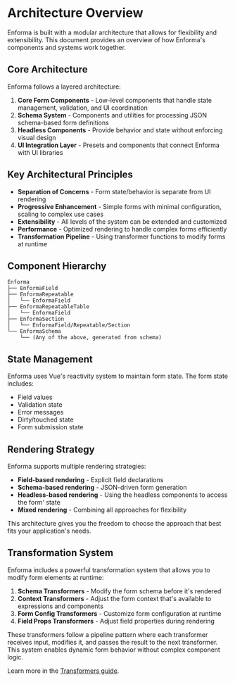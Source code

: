 # Architecture Overview

Enforma is built with a modular architecture that allows for flexibility and extensibility. This document provides an overview of how Enforma's components and systems work together.

## Core Architecture

Enforma follows a layered architecture:

1. **Core Form Components** - Low-level components that handle state management, validation, and UI coordination
2. **Schema System** - Components and utilities for processing JSON schema-based form definitions
3. **Headless Components** - Provide behavior and state without enforcing visual design
4. **UI Integration Layer** - Presets and components that connect Enforma with UI libraries

## Key Architectural Principles

- **Separation of Concerns** - Form state/behavior is separate from UI rendering
- **Progressive Enhancement** - Simple forms with minimal configuration, scaling to complex use cases
- **Extensibility** - All levels of the system can be extended and customized
- **Performance** - Optimized rendering to handle complex forms efficiently
- **Transformation Pipeline** - Using transformer functions to modify forms at runtime

## Component Hierarchy

```
Enforma
├── EnformaField
├── EnformaRepeatable
│   └── EnformaField
├── EnformaRepeatableTable
│   └── EnformaField
├── EnformaSection
│   └── EnformaField/Repeatable/Section
└── EnformaSchema
    └── (Any of the above, generated from schema)
```

## State Management

Enforma uses Vue's reactivity system to maintain form state. The form state includes:

- Field values
- Validation state
- Error messages
- Dirty/touched state
- Form submission state

## Rendering Strategy

Enforma supports multiple rendering strategies:

- **Field-based rendering** - Explicit field declarations
- **Schema-based rendering** - JSON-driven form generation
- **Headless-based rendering** - Using the headless components to access the form' state
- **Mixed rendering** - Combining all approaches for flexibility

This architecture gives you the freedom to choose the approach that best fits your application's needs.

## Transformation System

Enforma includes a powerful transformation system that allows you to modify form elements at runtime:

1. **Schema Transformers** - Modify the form schema before it's rendered
2. **Context Transformers** - Adjust the form context that's available to expressions and components
3. **Form Config Transformers** - Customize form configuration at runtime
4. **Field Props Transformers** - Adjust field properties during rendering

These transformers follow a pipeline pattern where each transformer receives input, modifies it, and passes the result to the next transformer. This system enables dynamic form behavior without complex component logic.

Learn more in the [Transformers guide](/extensibility/using-transformers).